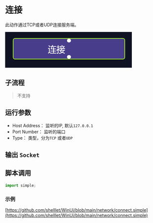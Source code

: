 # 连接 
此动作通过TCP或者UDP连接服务端。

![action](./images/07.png ':size=90%')

## 子流程
> 不支持

## 运行参数



* Host Address： 监听的IP, 默认`127.0.0.1`
* Port Number： 监听的端口
* Type： 类型，分为`TCP` 或者`UDP`

## 输出 `Socket`


## 脚本调用

```python
import simple;

```

### 示例

[https://github.com/shelllet/WinUi/blob/main/network/connect.simple](https://github.com/shelllet/WinUi/blob/main/network/connect.simple)


